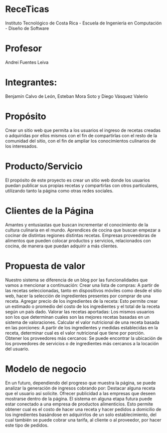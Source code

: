 ReceTicas
=======
Instituto Tecnológico de Costa Rica - Escuela de Ingeniería en Computación - Diseño de Software

Profesor
=======
Andrei Fuentes Leiva


Integrantes:
=======
Benjamín Calvo de León, Esteban Mora Soto y Diego Vásquez Valerio


Propósito
=======
Crear un sitio web que permita a los usuarios el ingreso de recetas creadas o adquiridas por ellos mismos con el fin de compartirlas con el resto de la comunidad del sitio, con el fin de ampliar los conocimientos culinarios de los interesados.

Producto/Servicio
=======
El propósito de este proyecto es crear un sitio web donde los usuarios puedan publicar sus propias recetas y compartirlas con otros particulares, utilizando tanto la página como otras redes sociales.

Clientes de la Página
=======
Amantes y entusiastas que buscan incrementar el conocimiento de la cultura culinaria en el mundo.
Aprendices de cocina que buscan empezar a cocinar de distintas regiones distintas recetas.
Empresas proveedoras de alimentos que pueden colocar productos y servicios, relacionados con cocina, de manera que puedan adquirir a más clientes.

Propuesta de valor
=======
Nuestro sistema se diferencia de un blog por las funcionalidades que vamos a mencionar a continuación:
Crear una lista de compras: A partir de las recetas seleccionadas, tanto en dispositivos móviles como desde el sitio web, hacer la selección de ingredientes presentes por comprar de una receta.
Agregar precio de los ingredientes de la receta: Esto permite crear un estimado o promedio del costo de los ingredientes  y el total de la receta según un país dado.
Valorar las recetas aportadas: Los mismos usuarios son los que determinan cuales son las mejores recetas basadas en un sistema de valoraciones.
Calcular el valor nutricional de una receta basada en las porciones: A partir de los ingredientes y medidas establecidas en la receta, determinar cual es el valor nutricional que tiene por porción.
Obtener los proveedores más cercanos: Se puede encontrar la ubicación de los proveedores de servicios o de ingredientes más cercanos a la locación del usuario.

Modelo de negocio
=======
En un futuro, dependiendo del progreso que muestra la página, se puede analizar la generación de ingresos cobrando por:
Destacar alguna receta que el usuario así solicite.
Ofrecer publicidad a las empresas que deseen mostrarse dentro de la página.
El sistema en alguna etapa futura puede estar conectado a una empresa de productos alimenticios. Esto permite obtener cual es el costo de hacer una receta y hacer pedidos a domicilio de los ingredientes basándose en adquirirlos de un solo establecimiento, del cual también se puede cobrar una tarifa, al cliente o al proveedor, por hacer este tipo de pedidos.


